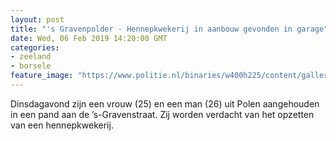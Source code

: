 ```yaml
---
layout: post
title: "'s Gravenpolder - Hennepkwekerij in aanbouw gevonden in garage"
date: Wed, 06 Feb 2019 14:20:00 GMT
categories: 
- zeeland 
- borsele 
feature_image: "https://www.politie.nl/binaries/w400h225/content/gallery/politie/stockfotos/drugs/hennep-in-pot.jpg"
---
```


Dinsdagavond zijn een vrouw (25) en een man (26) uit Polen aangehouden in een pand aan de ’s-Gravenstraat. Zij worden verdacht van het opzetten van een hennepkwekerij.
